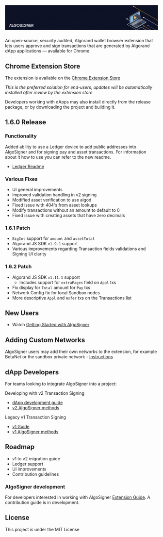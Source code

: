# ![AlgoSigner](media/algosigner-wallet-banner-3.png)

An open-source, security audited, Algorand wallet browser extension that lets users approve and sign transactions that are generated by Algorand dApp applications — available for Chrome.

## Chrome Extension Store

The extension is available on the [Chrome Extension Store](https://chrome.google.com/webstore/detail/algosigner/kmmolakhbgdlpkjkcjkebenjheonagdm)

_This is the preferred solution for end-users, updates will be automatically installed after review by the extension store_

Developers working with dApps may also install directly from the release package, or by downloading the project and building it.

## 1.6.0 Release

### Functionality
Added ability to use a Ledger device to add public addresses into AlgoSigner and for signing pay and asset transactions. For information about it how to use you can refer to the new readme.

- [Ledger Readme](docs/ledger.md)

### Various Fixes
- UI general improvements 
- Improved validation handling in v2 signing 
- Modified asset verification to use algod 
- Fixed issue with 404's from asset lookups
- Modify transactions without an amount to default to 0
- Fixed issue with creating assets that have zero decimals 

### 1.6.1 Patch
- `BigInt` support for `amount` and `assetTotal`
- Algorand JS SDK `v1.9.1` support
- Various improvements regarding Transaction fields validations and Signing UI clarity

### 1.6.2 Patch
- Algorand JS SDK `v1.11.1` support
  - Includes support for `extraPages` field on `Appl` txs
- Fix display for `Total` amount for `Pay` txs
- Network Config fix for local Sandbox nodes
- More descriptive `Appl` and `Axfer` txs on the Transactions list

## New Users

- Watch [Getting Started with AlgoSigner](https://youtu.be/tG-xzG8r770)

## Adding Custom Networks

AlgoSigner users may add their own networks to the extension, for example BetaNet or the sandbox private network - [Instructions](docs/add-network.md)

## dApp Developers

For teams looking to integrate AlgoSigner into a project:

Developing with v2 Transaction Signing

- [dApp development guide](docs/dApp-guide.md)
- [v2 AlgoSigner methods](docs/dApp-integration.md)

Legacy v1 Transaction Signing

- [v1 Guide](docs/legacy-signing.md)
- [v1 AlgoSigner methods](docs/legacy-dApp-integration.md)

## Roadmap

- v1 to v2 migration guide
- Ledger support
- UI improvements
- Contribution guidelines

### AlgoSigner development

For developers interested in working with AlgoSigner [Extension Guide](docs/extension-developers.md). A contribution guide is in development.

## License

This project is under the MIT License

